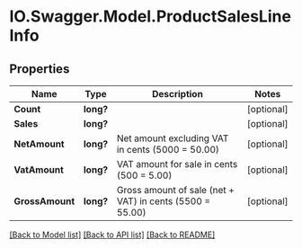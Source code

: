 # IO.Swagger.Model.ProductSalesLineInfo

## Properties

 Name            | Type      | Description                                                   | Notes
-----------------|-----------|---------------------------------------------------------------|------------
 **Count**       | **long?** |                                                               | [optional]
 **Sales**       | **long?** |                                                               | [optional]
 **NetAmount**   | **long?** | Net amount excluding VAT in cents (5000 &#x3D; 50.00)         | [optional]
 **VatAmount**   | **long?** | VAT amount for sale in cents (500 &#x3D; 5.00)                | [optional]
 **GrossAmount** | **long?** | Gross amount of sale (net + VAT) in cents (5500 &#x3D; 55.00) | [optional]

[[Back to Model list]](../README.md#documentation-for-models) [[Back to API list]](../README.md#documentation-for-api-endpoints) [[Back to README]](../README.md)

